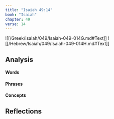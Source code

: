 ```yaml
---
title: "Isaiah 49:14"
book: "Isaiah"
chapter: 49
verse: 14
---
```

![[/Greek/Isaiah/049/Isaiah-049-014G.md#Text]]
![[/Hebrew/Isaiah/049/Isaiah-049-014H.md#Text]]

## Analysis

#### Words

#### Phrases

#### Concepts

## Reflections
